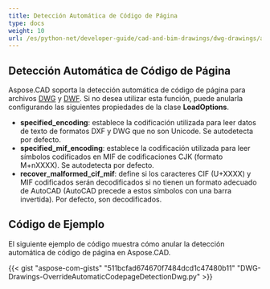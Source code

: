 ```yaml
---
title: Detección Automática de Código de Página
type: docs
weight: 10
url: /es/python-net/developer-guide/cad-and-bim-drawings/dwg-drawings/auto-codepage-detection/
---
```


## **Detección Automática de Código de Página**

Aspose.CAD soporta la detección automática de código de página para archivos [DWG](https://docs.fileformat.com/cad/dwg/) y [DWF](https://docs.fileformat.com/cad/dwf/). Si no desea utilizar esta función, puede anularla configurando las siguientes propiedades de la clase **LoadOptions**.

- **specified_encoding**: establece la codificación utilizada para leer datos de texto de formatos DXF y DWG que no son Unicode. Se autodetecta por defecto.
- **specified_mif_encoding**: establece la codificación utilizada para leer símbolos codificados en MIF de codificaciones CJK (formato M+nXXXX). Se autodetecta por defecto.
- **recover_malformed_cif_mif**: define si los caracteres CIF (U+XXXX) y MIF codificados serán decodificados si no tienen un formato adecuado de AutoCAD (AutoCAD precede a estos símbolos con una barra invertida). Por defecto, son decodificados.

## Código de Ejemplo

El siguiente ejemplo de código muestra cómo anular la detección automática de código de página en Aspose.CAD.

{{< gist "aspose-com-gists" "511bcfad674670f7484dcd1c47480b11" "DWG-Drawings-OverrideAutomaticCodepageDetectionDwg.py" >}}
